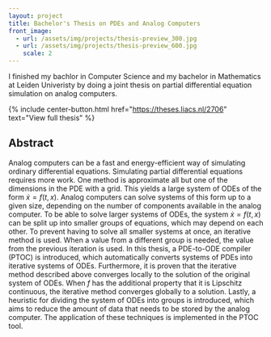 ```yaml
---
layout: project
title: Bachelor's Thesis on PDEs and Analog Computers
front_image:
  - url: /assets/img/projects/thesis-preview_300.jpg
  - url: /assets/img/projects/thesis-preview_600.jpg
    scale: 2
---
```


I finished my bachlor in Computer Science and my bachelor in Mathematics at Leiden Univeristy by doing a joint thesis on partial differential equation simulation on analog computers.

{% include center-button.html href="https://theses.liacs.nl/2706" text="View full thesis" %}

## Abstract

Analog computers can be a fast and energy-efficient way of simulating ordinary differential equations.
Simulating partial differential equations requires more work. One method is approximate all but
one of the dimensions in the PDE with a grid. This yields a large system of ODEs of the form
$\dot x = f(t, x)$. Analog computers can solve systems of this form up to a given size, depending on
the number of components available in the analog computer. To be able to solve larger systems of
ODEs, the system $\dot x = f(t, x)$ can be split up into smaller groups of equations, which may depend
on each other. To prevent having to solve all smaller systems at once, an iterative method is used.
When a value from a different group is needed, the value from the previous iteration is used.
In this thesis, a PDE-to-ODE compiler (PTOC) is introduced, which automatically converts
systems of PDEs into iterative systems of ODEs. Furthermore, it is proven that the iterative
method described above converges locally to the solution of the original system of ODEs. When $f$
has the additional property that it is Lipschitz continuous, the iterative method converges globally
to a solution. Lastly, a heuristic for dividing the system of ODEs into groups is introduced, which
aims to reduce the amount of data that needs to be stored by the analog computer. The application
of these techniques is implemented in the PTOC tool.